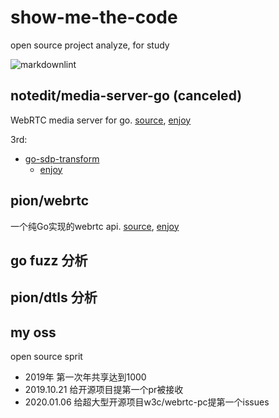 # show-me-the-code

open source project analyze, for study

![markdownlint](https://github.com/63isOK/show-me-the-code/workflows/markdownlint-lint/badge.svg)

## notedit/media-server-go (canceled)

WebRTC media server for go.
[source](https://github.com/notedit/media-server-go),
[enjoy](/media-server-go/README.md)

3rd:

- [go-sdp-transform](github.com/notedit/go-sdp-transform)
  - [enjoy](/go-sdp-transform/README.md)

## pion/webrtc

一个纯Go实现的webrtc api.
[source](https://github.com/pion/webrtc),
[enjoy](/webrtc/README.md)

## go fuzz 分析

## pion/dtls 分析

## my oss

open source sprit

- 2019年 第一次年共享达到1000
- 2019.10.21 给开源项目提第一个pr被接收
- 2020.01.06 给超大型开源项目w3c/webrtc-pc提第一个issues
